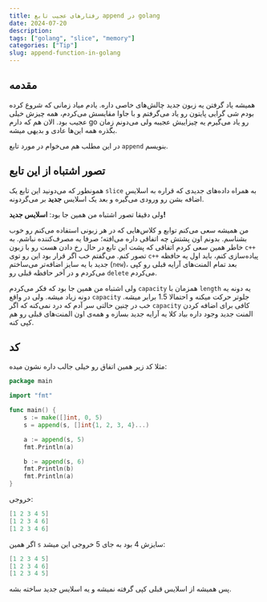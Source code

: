 ```yaml
---
title: رفتارهای عجیب تابع append در golang
date: 2024-07-20
description: 
tags: ["golang", "slice", "memory"]
categories: ["Tip"]
slug: append-function-in-golang
---
```


## مقدمه

همیشه یاد گرفتن یه زبون جدید چالش‌های خاصی داره. یادم میاد زمانی که شروع کرده بودم شی گرایی پایتون رو یاد می‌گرفتم و با جاوا مقایسش می‌کردم، همه چیزش خیلی عجیب بود. الان هم که دارم go رو یاد می‌گیرم یه چیزاییش عجیبه ولی می‌دونم زمان بگذره همه این‌ها عادی و بدیهی میشه.

در این مطلب هم می‌خوام در مورد تابع `append` بنویسم.

## تصور اشتباه از این تابع

همونطور که می‌دونید این تابع یک `slice` به همراه داده‌های جدیدی که قراره به اسلایس اضافه بشن رو ورودی می‌گیره و بعد یک اسلایس **جدید** بر می‌گردونه.

ولی دقیقا تصور اشتباه من همین جا بود: **اسلایس جدید!**

من همیشه سعی می‌کنم توابع و کلاس‌هایی که در هر زبونی استفاده می‌کنم رو خوب بشناسم. بدونم اون پشتش چه اتفاقی داره می‌افته؛ صرفا یه مصرف‌کننده نباشم. به خاطر همین سعی کردم اتفاقی که پشت این تابع در حال رخ دادن هست رو با زبون `c++` تصور کنم. می‌گفتم خب اگر قرار بود این رو توی `c++` پیاده‌سازی کنم، باید اول یه حافظه جدید با یه سایز اضافه‌تر می‌ساختم (`new`)، بعد تمام المنت‌های آرایه قبلی رو کپی می‌کردم و در آخر حافظه قبلی رو `delete` می‌کردم.

ولی اشتباه من همین جا بود که فکر می‌کردم `capacity` همزمان با `length` یه دونه یه دونه زیاد میشه. ولی در واقع `capacity` جلوتر حرکت میکنه و احتمالا 1.5 برابر میشه. خب در چنین حالتی سر آدم که درد نمی‌کنه که اگر `capacity` کافی برای اضافه کردن المنت جدید وجود داره بیاد کلا یه آرایه جدید بسازه و همه‌ی اون المنت‌های قبلی رو هم کپی کنه.

## کد

مثلا کد زیر همین اتفاق رو خیلی جالب داره نشون میده:

```go
package main

import "fmt"

func main() {
    s := make([]int, 0, 5)
    s = append(s, []int{1, 2, 3, 4}...)

    a := append(s, 5)
    fmt.Println(a)

    b := append(s, 6)
    fmt.Println(b)
    fmt.Println(a)
}
```

خروجی:

```go
[1 2 3 4 5]
[1 2 3 4 6]
[1 2 3 4 6]
```

اگر همین `s` سایزش 4 بود به جای 5 خروجی این میشد:

```go
[1 2 3 4 5]
[1 2 3 4 6]
[1 2 3 4 5]
```

پس همیشه از اسلایس قبلی کپی گرفته نمیشه و یه اسلایس جدید ساخته بشه.

<script src="https://giscus.app/client.js"
        data-repo="ILoveBacteria/ILoveBacteria.github.io"
        data-repo-id="R_kgDOMYiXCg"
        data-category="General"
        data-category-id="DIC_kwDOMYiXCs4ChC_Y"
        data-mapping="pathname"
        data-strict="0"
        data-reactions-enabled="1"
        data-emit-metadata="0"
        data-input-position="top"
        data-theme="dark_dimmed"
        data-lang="en"
        crossorigin="anonymous"
        async>
</script>